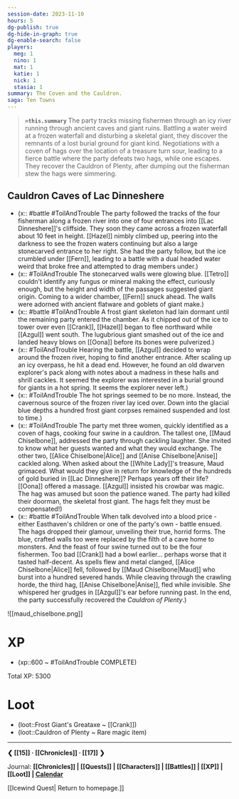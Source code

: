 ```yaml
---
session-date: 2023-11-10
hours: 5
dg-publish: true
dg-hide-in-graph: true
dg-enable-search: false
players: 
  meg: 1
  nino: 1
  mat: 1
  katie: 1
  nick: 1
  stasia: 1
summary: The Coven and the Cauldron.
saga: Ten Towns
---
```


> **`=this.summary`**
> The party tracks missing fishermen through an icy river running through ancient caves and giant ruins. Battling a water weird at a frozen waterfall and disturbing a skeletal giant, they discover the remnants of a lost burial ground for giant kind. Negotiations with a coven of hags over the location of a treasure turn sour, leading to a fierce battle where the party defeats two hags, while one escapes. They recover the Cauldron of Plenty, after dumping out the fisherman stew the hags were simmering.

## Cauldron Caves of Lac Dinneshere
- (x:: #battle #ToilAndTrouble The party followed the tracks of the four fisherman along a frozen river into one of four entrances into [[Lac Dinneshere]]'s cliffside. They soon they came across a frozen waterfall about 10 feet in height. [[Hazel]] nimbly climbed up, peering into the darkness to see the frozen waters continuing but also a large stonecarved entrance to her right. She had the party follow, but the ice crumbled under [[Fern]], leading to a battle with a dual headed water weird that broke free and attempted to drag members under.)
- (x:: #ToilAndTrouble The stonecarved walls were glowing blue. [[Tetro]] couldn't identify any fungus or mineral making the effect, curiously enough, but the height and width of the passages suggested giant origin. Coming to a wider chamber, [[Fern]] snuck ahead. The walls were adorned with ancient flatware and goblets of giant make.)
- (x::  #battle #ToilAndTrouble A frost giant skeleton had lain dormant until the remaining party entered the chamber. As it chipped out of the ice to tower over even [[Crank]], [[Hazel]] began to flee northward while [[Azgul]] went south. The lugubrious giant smashed out of the ice and landed heavy blows on [[Oona]] before its bones were pulverized.)
- (x:: #ToilAndTrouble Hearing the battle, [[Azgul]] decided to wrap around the frozen river, hoping to find another entrance. After scaling up an icy overpass, he hit a dead end. However, he found an old dwarven explorer's pack along with notes about a madness in these halls and shrill cackles. It seemed the explorer was interested in a burial ground for giants in a hot spring. It seems the explorer never left.)
- (x:: #ToilAndTrouble The hot springs seemed to be no more. Instead, the cavernous source of the frozen river lay iced over. Down into the glacial blue depths a hundred frost giant corpses remained suspended and lost to time.)
- (x:: #ToilAndTrouble The party met three women, quickly identified as a coven of hags, cooking four swine in a cauldron. The tallest one, [[Maud Chiselbone]], addressed the party through cackling laughter. She invited to know what her guests wanted and what they would exchange. The other two, [[Alice Chiselbone|Alice]] and [[Anise Chiselbone|Anise]] cackled along. When asked about the [[White Lady]]'s treasure, Maud grimaced. What would they give in return for knowledge of the hundreds of gold buried in [[Lac Dinneshere]]? Perhaps years off their life? [[Oona]] offered a massage. [[Azgul]] insisted his crowbar was magic. The hag was amused but soon the patience waned. The party had killed their doorman, the skeletal frost giant. The hags felt they must be compensated!)
- (x:: #battle #ToilAndTrouble  When talk devolved into a blood price - either Easthaven's children or one of the party's own - battle ensued. The hags dropped their glamour, unveiling their true, horrid forms. The blue, crafted walls too were replaced by the filth of a cave home to monsters. And the feast of four swine turned out to be the four fishermen. Too bad [[Crank]] had a bowl earlier... perhaps worse that it tasted half-decent. As spells flew and metal clanged, [[Alice Chiselbone|Alice]] fell, followed by [[Maud Chiselbone|Maud]] who burst into a hundred severed hands. While cleaving through the crawling horde, the third hag, [[Anise Chiselbone|Anise]], fled while invisible. She whispered her grudges in [[Azgul]]'s ear before running past. In the end, the party successfully recovered the *Cauldron of Plenty*.)

![[maud_chiselbone.png]]


# XP
- (xp::600 ~ #ToilAndTrouble COMPLETE)

Total XP: 5300

# Loot
- (loot::Frost Giant's Greataxe ~ [[Crank]])
- (loot::Cauldron of Plenty ~ Rare magic item)


---
**❮ [[15]] · [[Chronicles]] ·  [[17]] ❯**

Journal: **[[Chronicles]] | [[Quests]] |  [[Characters]] | [[Battles]] | [[XP]] | [[Loot]] | [Calendar](https://app.fantasy-calendar.com/calendars/38f9e3f5098bac1f655a4fb4241f35eb)**

[[Icewind Quest| Return to homepage.]]

